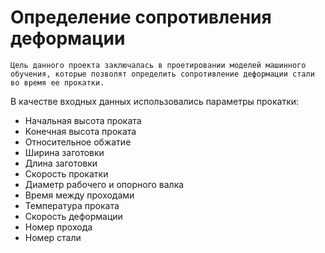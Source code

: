 # Определение сопротивления деформации 
    Цель данного проекта заключалась в проетировании моделей машинного обучения, которые позволят определить сопротивление деформации стали во время ее прокатки.
В качестве входных данных использовались параметры прокатки:
- Начальная высота проката
- Конечная высота проката
- Относительное обжатие
- Ширина заготовки
- Длина заготовки
- Скорость прокатки
- Диаметр рабочего и опорного валка
- Время между проходами
- Температура проката
- Скорость деформации
- Номер прохода
- Номер стали
  

